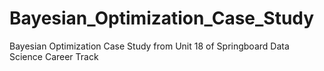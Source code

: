 # Bayesian_Optimization_Case_Study
 Bayesian Optimization Case Study from Unit 18 of Springboard Data Science Career Track
